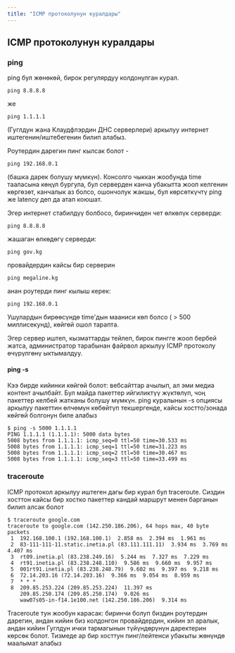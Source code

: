 ```yaml
---
title: "ICMP протоколунун куралдары"
---
```


## ICMP протоколунун куралдары


### ping

ping бул жөнөкөй, бирок регулярдуу колдонулган курал. 

    ping 8.8.8.8


же

    ping 1.1.1.1

(Гуглдун жана Клаудфлэрдин ДНС серверлери) аркылуу интернет иштегенин/иштебегенин билип алабыз.

Роутердин дарегин пинг кылсак болот - 

    ping 192.168.0.1

(башка дарек болушу мүмкүн). Консолго чыккан жообунда time тааласына көңүл бургула, бул серверден канча убакытта жооп келгенин көргөзөт, канчалык аз болсо, ошончолук жакшы, бул көрсөткүчтү ping же latency деп да атап коюшат. 

Эгер интернет стабилдүү болбосо, биринчиден чет өлкөлүк серверди:

    ping 8.8.8.8

жашаган өлкөдөгү серверди:

    ping gov.kg

провайдердин кайсы бир серверин

    ping megaline.kg

анан роутерди пинг кылыш керек:

    ping 192.168.0.1



Ушулардын бирөөсүндө time'дын мааниси көп болсо ( > 500 миллисекунд), көйгөй ошол тарапта. 

Эгер сервер иштеп, кызматтарды тейлеп, бирок пингге жооп бербей жатса, администратор тарабынан файрвол аркылуу ICMP протоколу өчүрүлгөнү ыктымалдуу.

#### ping -s

Кээ бирде кийинки көйгөй болот: вебсайттар ачылып, ал эми медиа контент ачылбайт. Бул майда пакеттер ийгиликтүү жүктөлүп, чоң пакеттер келбей жатканы болушу мүмкүн. ping куралынын -s опциясы аркылуу пакеттин өлчөмүн көбөйтүп текшергенде, кайсы хостто/зонада көйгөй болгонун биле алабыз

    $ ping -s 5000 1.1.1.1
    PING 1.1.1.1 (1.1.1.1): 5000 data bytes
    5008 bytes from 1.1.1.1: icmp_seq=0 ttl=50 time=30.533 ms
    5008 bytes from 1.1.1.1: icmp_seq=1 ttl=50 time=31.223 ms
    5008 bytes from 1.1.1.1: icmp_seq=2 ttl=50 time=30.467 ms
    5008 bytes from 1.1.1.1: icmp_seq=3 ttl=50 time=33.499 ms

### traceroute

ICMP протокол аркылуу иштеген дагы бир курал бул traceroute. Сиздин хосттон кайсы бир хостко пакеттер кандай маршрут менен барганын билип алсак болот

    $ traceroute google.com
    traceroute to google.com (142.250.186.206), 64 hops max, 40 byte packets
     1  192.168.100.1 (192.168.100.1)  2.858 ms  2.394 ms  1.961 ms
     2  83-111-111-11.static.inetia.pl (83.111.111.11)  3.934 ms  3.769 ms  4.407 ms
     3  rt09.inetia.pl (83.238.249.16)  5.244 ms  7.327 ms  7.229 ms
     4  rt91.inetia.pl (83.238.248.110)  9.586 ms  9.660 ms  9.957 ms
     5  001rt91.inetia.pl (83.238.248.79)  9.602 ms  9.397 ms  9.218 ms
     6  72.14.203.16 (72.14.203.16)  9.366 ms  9.054 ms  8.959 ms
     7  * * *
     8  209.85.253.224 (209.85.253.224)  11.397 ms
        209.85.250.174 (209.85.250.174)  9.026 ms
        waw07s05-in-f14.1e100.net (142.250.186.206)  9.314 ms

Traceroute тун жообун карасак: биринчи болуп биздин роутердин дарегин, андан кийин биз колдонгон провайдердин, кийин эл аралык,  андан кийин Гуглдун ички тармагынын түйүндөрүнүн даректерин көрсөк болот. Тизмеде ар бир хосттун пинг/лейтенси убакыты жөнүндө маалымат алабыз
